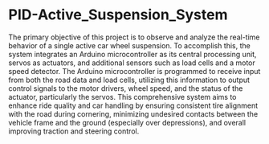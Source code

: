 # PID-Active_Suspension_System
The primary objective of this project is to observe and analyze the real-time behavior of a single active car wheel suspension. To accomplish this, the system integrates an Arduino microcontroller as its central processing unit, servos as actuators, and additional sensors such as load cells and a motor speed detector. The Arduino microcontroller is programmed to receive input from both the road data and load cells, utilizing this information to output control signals to the motor drivers, wheel speed, and the status of the actuator, particularly the servos. This comprehensive system aims to enhance ride quality and car handling by ensuring consistent tire alignment with the road during cornering, minimizing undesired contacts between the vehicle frame and the ground (especially over depressions), and overall improving traction and steering control.
